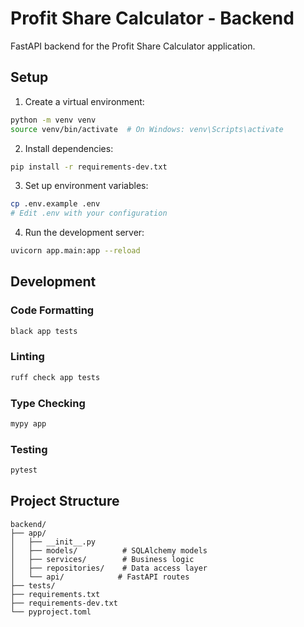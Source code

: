 # Profit Share Calculator - Backend

FastAPI backend for the Profit Share Calculator application.

## Setup

1. Create a virtual environment:
```bash
python -m venv venv
source venv/bin/activate  # On Windows: venv\Scripts\activate
```

2. Install dependencies:
```bash
pip install -r requirements-dev.txt
```

3. Set up environment variables:
```bash
cp .env.example .env
# Edit .env with your configuration
```

4. Run the development server:
```bash
uvicorn app.main:app --reload
```

## Development

### Code Formatting
```bash
black app tests
```

### Linting
```bash
ruff check app tests
```

### Type Checking
```bash
mypy app
```

### Testing
```bash
pytest
```

## Project Structure

```
backend/
├── app/
│   ├── __init__.py
│   ├── models/          # SQLAlchemy models
│   ├── services/        # Business logic
│   ├── repositories/    # Data access layer
│   └── api/            # FastAPI routes
├── tests/
├── requirements.txt
├── requirements-dev.txt
└── pyproject.toml
```
